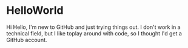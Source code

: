 # HelloWorld
Hi Hello, I'm new to GitHub and just trying things out. I don't work in a technical field, but I like toplay around with code, so I thought I'd get a GitHub account.
